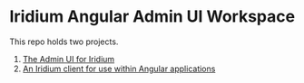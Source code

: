 # Iridium Angular Admin UI Workspace

This repo holds two projects.

1. [The Admin UI for Iridium](./projects/iridium-ui)
2. [An Iridium client for use within Angular applications](./projects/ngx-iridium-client)
